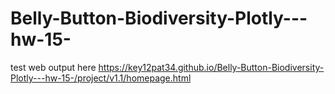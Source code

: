 # Belly-Button-Biodiversity-Plotly---hw-15-


test web output here https://key12pat34.github.io/Belly-Button-Biodiversity-Plotly---hw-15-/project/v1.1/homepage.html
